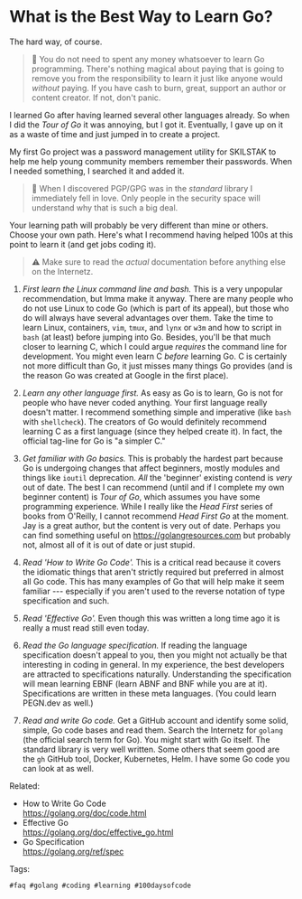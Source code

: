 # What is the Best Way to Learn Go?

The hard way, of course.

> 🤬
> You do not need to spent any money whatsoever to learn Go programming.
> There's nothing magical about paying that is going to remove you from
> the responsibility to learn it just like anyone would *without*
> paying. If you have cash to burn, great, support an author or content
> creator. If not, don't panic.

I learned Go after having learned several other languages already. So
when I did the *Tour of Go* it was annoying, but I got it. Eventually,
I gave up on it as a waste of time and just jumped in to create
a project.

My first Go project was a password management utility for SKILSTAK to
help me help young community members remember their passwords. When
I needed something, I searched it and added it. 

> 💬
> When I discovered PGP/GPG was in the *standard* library I immediately
> fell in love. Only people in the security space will understand why
> that is such a big deal.

Your learning path will probably be very different than mine or others.
Choose your own path. Here's what I recommend having helped 100s at this
point to learn it (and get jobs coding it).

> ⚠️
> Make sure to read the *actual* documentation before anything else on
> the Internetz.

1. *First learn the Linux command line and bash.* This is a very
   unpopular recommendation, but Imma make it anyway. There are many
   people who do not use Linux to code Go (which is part of its appeal),
   but those who do will always have several advantages over them. Take
   the time to learn Linux, containers, `vim`, `tmux`, and `lynx` or
   `w3m` and how to script in `bash` (at least) before jumping into Go.
   Besides, you'll be that much closer to learning C, which I could
   argue *requires* the command line for development. You might even
   learn C *before* learning Go. C is certainly not more difficult than
   Go, it just misses many things Go provides (and is the reason Go was
   created at Google in the first place).

2. *Learn any other language first.* As easy as Go is to learn, Go is
   not for people who have never coded anything. Your first language
   really doesn't matter. I recommend something simple and imperative
   (like `bash` with `shellcheck`). The creators of Go would definitely
   recommend learning C as a first language (since they helped create
   it). In fact, the official tag-line for Go is "a simpler C." 

3. *Get familiar with Go basics.* This is probably the hardest part
   because Go is undergoing changes that affect beginners, mostly
   modules and things like `ioutil` deprecation. *All* the
   'beginner' existing contend is *very* out of date. The best I can
   recommend (until and if I complete my own beginner content) is *Tour
   of Go*, which assumes you have some programming experience. While
   I really like the *Head First* series of books from O'Reilly,
   I cannot recommend *Head First Go* at the moment. Jay is a great
   author, but the content is very out of date. Perhaps you can find
   something useful on <https://golangresources.com> but probably not,
   almost all of it is out of date or just stupid.

4. *Read 'How to Write Go Code'.* This is a critical read because it
   covers the idiomatic things that aren't strictly required but
   preferred in almost all Go code. This has many examples of Go that
   will help make it seem familiar --- especially if you aren't used to
   the reverse notation of type specification and such.

5. *Read 'Effective Go'.* Even though this was written a long time ago
   it is really a must read still even today. 

6. *Read the Go language specification.* If reading the language
   specification doesn't appeal to you, then you might not actually be
   that interesting in coding in general. In my experience, the best
   developers are attracted to specifications naturally. Understanding
   the specification will mean learning EBNF (learn ABNF and BNF while
   you are at it). Specifications are written in these meta languages.
   (You could learn PEGN.dev as well.)

7. *Read and write Go code.* Get a GitHub account and identify some
   solid, simple, Go code bases and read them. Search the Internetz for
   `golang` (the official search term for Go). You might start with Go
   itself. The standard library is very well written. Some others that
   seem good are the `gh` GitHub tool, Docker, Kubernetes, Helm. I have
   some Go code you can look at as well.

Related:

* How to Write Go Code  
  <https://golang.org/doc/code.html>
* Effective Go  
  <https://golang.org/doc/effective_go.html>
* Go Specification  
  <https://golang.org/ref/spec>

Tags:

    #faq #golang #coding #learning #100daysofcode
